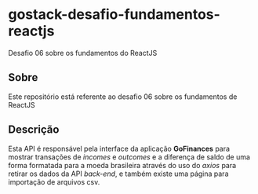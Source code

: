 # gostack-desafio-fundamentos-reactjs
Desafio 06 sobre os fundamentos do ReactJS

## Sobre
Este repositório está referente ao desafio 06 sobre os fundamentos de ReactJS

## Descrição
Esta API é responsável pela interface da aplicação **GoFinances** para mostrar transações de *incomes* e *outcomes* e a diferença de saldo de uma forma formatada para a moeda brasileira através do uso do *axios* para retirar os dados da API *back-end*, e também existe uma página para importação de arquivos csv.
